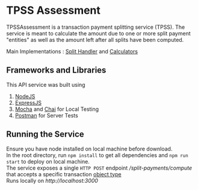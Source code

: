 # TPSS Assessment
TPSSAssessment is a transaction payment splitting service (TPSS).
The service is meant to calculate the amount due to one or more split payment "entities" as well as the amount left after all splits have been computed.

Main Implementations : [Split Handler](/utility/split-handler.js) and [Calculators](/utility/split-calculators.js)

## Frameworks and Libraries
This API service was built using 
1. [NodeJS](https://nodejs.org/) 
2. [ExpressJS](https://expressjs.com/)
3. [Mocha](https://mochajs.org/) and [Chai](https://www.chaijs.com/) for Local Testing
4. [Postman](https://www.postman.com/) for Server Tests

## Running the Service
Ensure you have node installed on local machine before download.<br/>
In the root directory, run `npm install` to get all dependencies and `npm run start` to deploy on local machine.<br/>
The service exposes a single `HTTP POST` endpoint */split-payments/compute* that accepts a specific transaction [object type](/test/test-data.js)<br/>
Runs locally on *http://localhost:3000*




